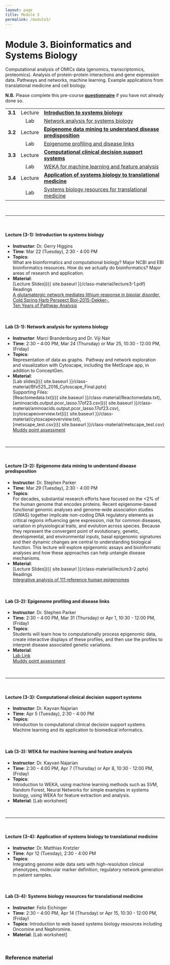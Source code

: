 ```yaml
---
layout: page
title: Module 3
permalink: /module3/
---
```



# Module 3. Bioinformatics and Systems Biology

Computational analysis of OMICs data (genomics, transcriptomics, proteomics).  Analysis of protein-protein interactions and gene expression data. Pathways and networks, machine learning. Example applications from translational medicine and cell biology.

  
**N.B.** Please complete this pre-course [**questionnaire**](http://tinyurl.com/bioinf525-questions) if you have not already done so. 


|         |         |                    | 
| :-----: |:------:| :----------------------- | 
| **3.1** | Lecture | [**Introduction to systems biology**](#3.1) | 
|         | Lab     | [Network analysis for systems biology](#3.1) | 
| **3.2** | Lecture | [**Epigenome data mining to understand disease predisposition**](#3.2) | 
|         | Lab     | [Epigenome profiling and disease links](#3.2)       | 
| **3.3** | Lecture | [**Computational clinical decision support systems**](#3.3)  | 
|         | Lab     | [WEKA for machine learning and feature analysis](#3.2)  | 
| **3.4** | Lecture | [**Application of systems biology to translational medicine**](#3.4) | 
|         | Lab     | [Systems biology resources for translational medicine](#3.4)  | 

<br>

---
<a name="3.1"></a>
<br>

#### Lecture (3-1):	**Introduction to systems biology**  
- **Instructor**: 	Dr. Gerry Higgins  
- **Time**: 		Mar 22 (Tuesday), 2:30 - 4:00 PM  
- **Topics**:  
What are bioinformatics and computational biology?  Major NCBI and EBI bioinformatics resources.  How do we actually do bioinformatics?  Major areas of research and application.  
- **Material**:  
[Lecture Slides]({{ site.baseurl }}/class-material/lecture3-1.pdf)  
Readings  
[A glutamatergic network mediates lithium response in bipolar disorder](https://ctools.umich.edu/access/content/group/cd806bd4-a051-4873-9be1-4a158109a66b/Module%203/A%20glutamatergic%20network%20mediates%20lithium%20response%20in%20bipolar%20disorder.pdf),  
[Cold Spring Harb Perspect Biol-2015-Dekker-](https://ctools.umich.edu/access/content/group/cd806bd4-a051-4873-9be1-4a158109a66b/Module%203/Cold%20Spring%20Harb%20Perspect%20Biol-2015-Dekker-.pdf),  
[Ten Years of Pathway Analysis](https://ctools.umich.edu/access/content/group/cd806bd4-a051-4873-9be1-4a158109a66b/Module%203/Ten%20Years%20of%20Pathway%20Analysis.pdf)  


<br>

#### Lab (3-1): 	**Network analysis for systems biology**  
- **Instructor**: 	Marci Brandenburg and Dr. Viji Nair  
- **Time**: 		2:30 – 4:00 PM, Mar 24 (Thursday) or Mar 25, 10:30 - 12:00 PM, (Friday)  
- **Topics**:  
Representation of data as graphs.  Pathway and network exploration and visualization with Cytoscape, including the MetScape app, in addition to ConceptGen.  
- **Material**:  
[Lab slides]({{ site.baseurl }}/class-material/Bfx525_2016_Cytoscape_Final.pptx)  
Supporting Files:  
[Reactomedata.txt]({{ site.baseurl }}/class-material/Reactomedata.txt),  
[aminoacids.output.pcor_lasso.17of23.csv]({{ site.baseurl }}/class-material/aminoacids.output.pcor_lasso.17of23.csv),  
[cytoscapeoverview.txt]({{ site.baseurl }}/class-material/cytoscapeoverview.txt),  
[metscape_test.csv]({{ site.baseurl }}/class-material/metscape_test.csv)  
[Muddy point assessment](https://docs.google.com/forms/d/1WUDoBCwzH8wNF46rDNLtTw-DVUqJDu9rt5XTfwPj2mA/viewform)  

<br>

---
<a name="3.2"></a>
<br>

#### Lecture (3-2): **Epigenome data mining to understand disease predisposition**  
- **Instructor**: 	Dr. Stephen Parker  
- **Time**: 		Mar 29 (Tuesday), 2:30 - 4:00 PM  
- **Topics**:  
For decades, substantial research efforts have focused on the <2% of the human genome that encodes proteins. Recent epigenome-based functional genomic analyses and genome-wide association studies (GWAS) together implicate non-coding DNA regulatory elements as critical regions influencing gene expression, risk for common diseases, variation in physiological traits, and evolution across species. Because they represent the convergent point of evolutionary, genetic, developmental, and environmental inputs, basal epigenomic signatures and their dynamic changes are central to understanding biological function. This lecture will explore epigenomic assays and bioinformatic analyses and how these approaches can help untangle disease mechanisms. 
- **Material**:  
[Lecture Slides]({{ site.baseurl }}/class-material/lecture3-2.pptx)  
Readings  
[Integrative analysis of 111 reference human epigenomes](https://ctools.umich.edu/access/content/group/cd806bd4-a051-4873-9be1-4a158109a66b/Module%203/Integrative%20analysis%20of%20111%20reference%20human%20epigenomes.pdf)  


<br>

#### Lab (3-2): 	**Epigenome profiling and disease links**  
- **Instructor**: 	Dr. Stephen Parker  
- **Time**: 2:30 – 4:00 PM, Mar 31 (Thursday) or Apr 1, 10:30 - 12:00 PM, (Friday)  
- **Topics**:  
Students will learn how to computationally process epigenomic data, create interactive displays of these profiles, and then use the profiles to interpret disease associated genetic variations.
- **Material**:  
[Lab Link](https://github.com/ParkerLab/bioinf525)  
[Muddy point assessment](https://docs.google.com/forms/d/1P3zEXxybasJWttziZ9F_osiFaM1418Zu0vppH--GtoM/viewform)  


<br>

---
<a name="3.3"></a>
<br>

#### Lecture (3-3): **Computational clinical decision support systems** 
- **Instructor**:   Dr. Kayvan Najarian  
- **Time**:         Apr 5 (Tuesday), 2:30 - 4:00 PM  
- **Topics**:  
Introduction to computational clinical decision support systems. Machine learning and its application to biomedical informatics.

<br>

#### Lab (3-3):     **WEKA for machine learning and feature analysis**  
- **Instructor**:   Dr. Kayvan Najarian  
- **Time**:         2:30 – 4:00 PM, Apr 7 (Thursday) or Apr 8, 10:30 - 12:00 PM, (Friday)  
- **Topics**:  
Introduction to WEKA, using machine learning methods such as SVM, Random Forest, Neural Networks for simple examples in systems biology, using WEKA for feature extraction and analysis.  
- **Material**: [Lab worksheet]

<br>

---
<a name="3.4"></a>
<br>

#### Lecture (3-4): **Application of systems biology to translational medicine**  
- **Instructor**: 	Dr. Matthias Kretzler  
- **Time**: 		Apr 12 (Tuesday), 2:30 - 4:00 PM  
- **Topics**:  
Integrating genome wide data sets with high-resolution clinical phenotypes, molecular marker definition, regulatory network generation in patient samples.  

<br>

#### Lab (3-4): 	**Systems biology resources for translational medicine** 
- **Instructor**: 	Felix Eichinger
- **Time**: 		2:30 – 4:00 PM, Apr 14 (Thursday) or  Apr 15, 10:30 - 12:00 PM, (Friday)
- **Topics**:
Introduction to web based systems biology resources including Oncomine and Nephromine.
- **Material**: [Lab worksheet]


<br>

### Reference material
<!--- files dont exist yet...
[Slides-2.1]()
[Slides-2.2]()
-->

